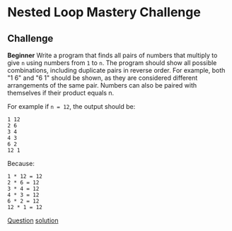 # Nested Loop Mastery Challenge

## Challenge

**Beginner**
Write a program that finds all pairs of numbers that multiply to give `n` using numbers from `1` to `n`.
The program should show all possible combinations, including duplicate pairs in reverse order. For example, both "1 6" and "6 1" should be shown, as they are considered different arrangements of the same pair. Numbers can also be paired with themselves if their product equals n.

For example if `n = 12`, the output should be:
```
1 12
2 6
3 4
4 3
6 2
12 1
```
Because:
```
1 * 12 = 12
2 * 6 = 12
3 * 4 = 12
4 * 3 = 12
6 * 2 = 12
12 * 1 = 12
```

[Question](q.py) [solution](solution.py)